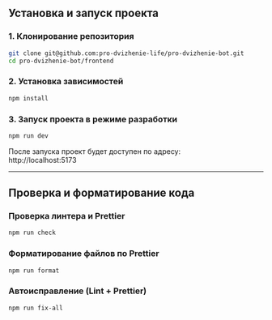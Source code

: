 ## Установка и запуск проекта

### 1. Клонирование репозитория

```bash
git clone git@github.com:pro-dvizhenie-life/pro-dvizhenie-bot.git
cd pro-dvizhenie-bot/frontend
```

### 2. Установка зависимостей

```bash
npm install
```

### 3. Запуск проекта в режиме разработки

```bash
npm run dev
```

После запуска проект будет доступен по адресу:  
http://localhost:5173

---

## Проверка и форматирование кода

### Проверка линтера и Prettier

```bash
npm run check
```

### Форматирование файлов по Prettier

```bash
npm run format
```

### Автоисправление (Lint + Prettier)

```bash
npm run fix-all
```